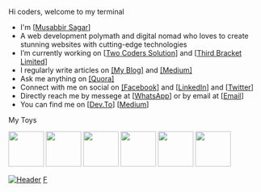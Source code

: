 Hi coders, welcome to my terminal<br>
<ul>
<li>I'm [<a href="https://musabbirsagar.com/" target="_blank">Musabbir Sagar</a>]</li>
<li>A web development polymath and digital nomad who loves to create stunning websites with cutting-edge technologies</li>
<li>I’m currently working on [<a href="https://www.facebook.com/wwolverinee"  target="_blank">Two Coders Solution</a>] and [<a href="https://www.facebook.com/wwolverinee"  target="_blank">Third Bracket Limited</a>]</li>
<li>I regularly write articles on <a href="https://www.musabbirsagar.com"  target="_blank">[My Blog]</a> and <a href="https://medium.com/@sagarmusabbir"  target="_blank">[Medium]</a></li>
<li>Ask me anything on <a href="https://bn.quora.com/profile/Musabbir-Sagar-1" target="_blank">[Quora]</a></li>
<li>Connect with me on social on <a href="https://www.facebook.com/wwolverinee"  target="_blank">[Facebook]</a> and [<a href="https://www.linkedin.com/in/musabbirsagar/" target="_blank">LinkedIn</a>] and [<a href="https://twitter.com/MusabbirSagar" target="_blank">Twitter</a>]</li>
<li>Directly reach me by messege at [<a href="https://wa.me/881765692886" target="_blank">WhatsApp</a>] or by email at [<a href="mailto:sagarmusabbir@gmail.com" target="_blank">Email</a>]</li>
<li>You can find me on [<a href="https://dev.to/sagarmusabbir"  target="_blank">Dev.To</a>] [<a href="https://medium.com/@sagarmusabbir"  target="_blank">Medium</a>]</li>  
</ul> 

My Toys
<p float="left">
  <img src="https://cdn-icons-png.flaticon.com/128/1199/1199124.png" width="70" />
  <img src="https://img.icons8.com/?size=512&id=CIAZz2CYc6Kc&format=png" width="70" /> 
  <img src="https://img.icons8.com/?size=512&id=84710&format=png" width="70" /> 
  <img src="https://www.svgrepo.com/show/354113/nextjs-icon.svg" width="70" /> 
  <img src="https://www.svgrepo.com/show/439290/react.svg" width="70" /> 
  <img src="https://cdn-icons-png.flaticon.com/128/5968/5968381.png" width="70" />
</p>

[![Header](https://www.creative-tim.com/blog/content/images/size/w1140/2021/08/rebranding-post--1-.jpg "Header")](https://www.creative-tim.com/)
[F](https://img.shields.io/badge/_cloudflare-%23334155?style=for-the-badge&logo=cloudflare)